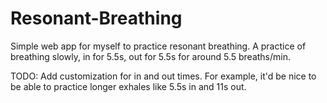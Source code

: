 # Resonant-Breathing

Simple web app for myself to practice resonant breathing. A practice of breathing slowly, in for 5.5s, out for 5.5s for around 5.5 breaths/min.

TODO: Add customization for in and out times. For example, it'd be nice to be able to practice longer exhales like 5.5s in and 11s out.

